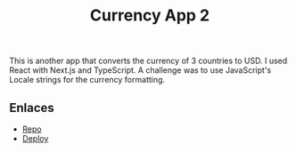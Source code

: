 ﻿---
title: "Currency App 2"
description: "Another currency app"
pubDate: "2023-05-11 00:00:00"
heroImage: "/projects/currency-app-2.png"
technologies:
  - "react"
  - "Next.js"
  - "TypeScript"
---

This is another app that converts the currency of 3 countries to USD.
I used React with Next.js and TypeScript. A challenge was to use JavaScript's Locale strings for the currency formatting.

## Enlaces

- [Repo](https://github.com/nedilio/currency-app)
- [Deploy](https://currency-app-pink.vercel.app/)
